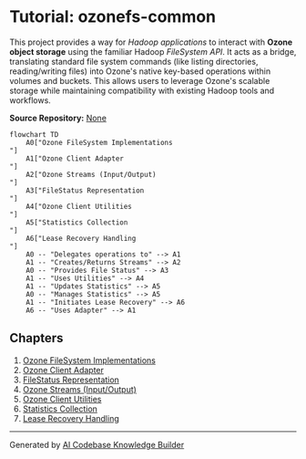 # Tutorial: ozonefs-common

This project provides a way for *Hadoop applications* to interact with **Ozone object storage** using the familiar Hadoop *FileSystem API*.
It acts as a bridge, translating standard file system commands (like listing directories, reading/writing files) into Ozone's native key-based operations within volumes and buckets.
This allows users to leverage Ozone's scalable storage while maintaining compatibility with existing Hadoop tools and workflows.


**Source Repository:** [None](None)

```mermaid
flowchart TD
    A0["Ozone FileSystem Implementations
"]
    A1["Ozone Client Adapter
"]
    A2["Ozone Streams (Input/Output)
"]
    A3["FileStatus Representation
"]
    A4["Ozone Client Utilities
"]
    A5["Statistics Collection
"]
    A6["Lease Recovery Handling
"]
    A0 -- "Delegates operations to" --> A1
    A1 -- "Creates/Returns Streams" --> A2
    A0 -- "Provides File Status" --> A3
    A1 -- "Uses Utilities" --> A4
    A1 -- "Updates Statistics" --> A5
    A0 -- "Manages Statistics" --> A5
    A1 -- "Initiates Lease Recovery" --> A6
    A6 -- "Uses Adapter" --> A1
```

## Chapters

1. [Ozone FileSystem Implementations
](01_ozone_filesystem_implementations_.md)
2. [Ozone Client Adapter
](02_ozone_client_adapter_.md)
3. [FileStatus Representation
](03_filestatus_representation_.md)
4. [Ozone Streams (Input/Output)
](04_ozone_streams__input_output__.md)
5. [Ozone Client Utilities
](05_ozone_client_utilities_.md)
6. [Statistics Collection
](06_statistics_collection_.md)
7. [Lease Recovery Handling
](07_lease_recovery_handling_.md)


---

Generated by [AI Codebase Knowledge Builder](https://github.com/The-Pocket/Tutorial-Codebase-Knowledge)